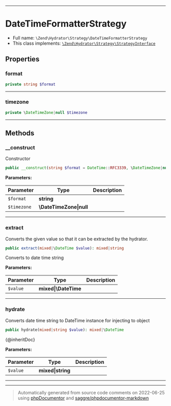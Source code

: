 ***

# DateTimeFormatterStrategy





* Full name: `\Zend\Hydrator\Strategy\DateTimeFormatterStrategy`
* This class implements:
[`\Zend\Hydrator\Strategy\StrategyInterface`](./StrategyInterface.md)



## Properties


### format



```php
private string $format
```






***

### timezone



```php
private \DateTimeZone|null $timezone
```






***

## Methods


### __construct

Constructor

```php
public __construct(string $format = DateTime::RFC3339, \DateTimeZone|null $timezone = null): mixed
```








**Parameters:**

| Parameter | Type | Description |
|-----------|------|-------------|
| `$format` | **string** |  |
| `$timezone` | **\DateTimeZone&#124;null** |  |




***

### extract

Converts the given value so that it can be extracted by the hydrator.

```php
public extract(mixed|\DateTime $value): mixed|string
```

Converts to date time string






**Parameters:**

| Parameter | Type | Description |
|-----------|------|-------------|
| `$value` | **mixed&#124;\DateTime** |  |




***

### hydrate

Converts date time string to DateTime instance for injecting to object

```php
public hydrate(mixed|string $value): mixed|\DateTime
```

{@inheritDoc}






**Parameters:**

| Parameter | Type | Description |
|-----------|------|-------------|
| `$value` | **mixed&#124;string** |  |




***


***
> Automatically generated from source code comments on 2022-06-25 using [phpDocumentor](http://www.phpdoc.org/) and [saggre/phpdocumentor-markdown](https://github.com/Saggre/phpDocumentor-markdown)
